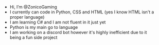 - Hi, I’m @ZonicoGaming
- I currently can code in Python, CSS and HTML (yes I know HTML isn't a proper language)
- I am learning C# and I am not fluent in it just yet
- Python is my main go to language  
- I am working on a discord bot however it's highly inefficient due to it being a fun side project 

<!---
ZonicoGaming/ZonicoGaming is a ✨ special ✨ repository because its `README.md` (this file) appears on your GitHub profile.
You can click the Preview link to take a look at your changes.
--->
